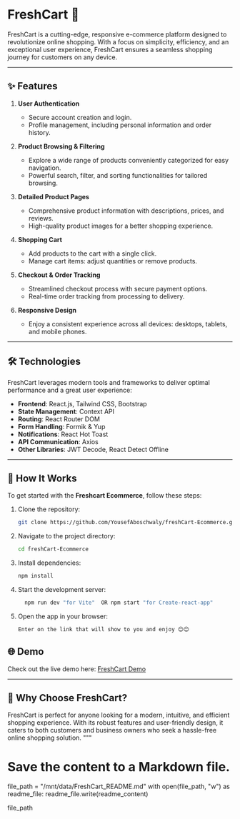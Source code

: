 
# FreshCart 🛒  

FreshCart is a cutting-edge, responsive e-commerce platform designed to revolutionize online shopping. With a focus on simplicity, efficiency, and an exceptional user experience, FreshCart ensures a seamless shopping journey for customers on any device.

---

## ✨ Features  

1. **User Authentication**  
   - Secure account creation and login.  
   - Profile management, including personal information and order history.  

2. **Product Browsing & Filtering**  
   - Explore a wide range of products conveniently categorized for easy navigation.  
   - Powerful search, filter, and sorting functionalities for tailored browsing.  

3. **Detailed Product Pages**  
   - Comprehensive product information with descriptions, prices, and reviews.  
   - High-quality product images for a better shopping experience.  

4. **Shopping Cart**  
   - Add products to the cart with a single click.  
   - Manage cart items: adjust quantities or remove products.  

5. **Checkout & Order Tracking**  
   - Streamlined checkout process with secure payment options.  
   - Real-time order tracking from processing to delivery.  

6. **Responsive Design**  
   - Enjoy a consistent experience across all devices: desktops, tablets, and mobile phones.  

---

## 🛠️ Technologies  

FreshCart leverages modern tools and frameworks to deliver optimal performance and a great user experience:  

- **Frontend**: React.js, Tailwind CSS, Bootstrap  
- **State Management**: Context API  
- **Routing**: React Router DOM  
- **Form Handling**: Formik & Yup  
- **Notifications**: React Hot Toast  
- **API Communication**: Axios  
- **Other Libraries**: JWT Decode, React Detect Offline  

---

## 🚀 How It Works  


To get started with the **Freshcart Ecommerce**, follow these steps:

1. Clone the repository:
   
   ```bash
   git clone https://github.com/YousefAboschwaly/freshCart-Ecommerce.git
   
2. Navigate to the project directory:
   
   ```bash
   cd freshCart-Ecommerce
   
3. Install dependencies:
   
   ```bash
   npm install

4. Start the development server:
   
   ```bash
     npm run dev "for Vite"  OR npm start "for Create-react-app"


5. Open the app in your browser:
   
   ```bash
   Enter on the link that will show to you and enjoy 😊😊

## 🌐 Demo  

Check out the live demo here: [FreshCart Demo](https://fresh-cart-ecommerce-five.vercel.app/)

---

## 🌟 Why Choose FreshCart?  

FreshCart is perfect for anyone looking for a modern, intuitive, and efficient shopping experience. With its robust features and user-friendly design, it caters to both customers and business owners who seek a hassle-free online shopping solution.
"""

# Save the content to a Markdown file.
file_path = "/mnt/data/FreshCart_README.md"
with open(file_path, "w") as readme_file:
    readme_file.write(readme_content)

file_path
